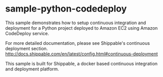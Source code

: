 sample-python-codedeploy
========================

This sample demonstrates how to setup continuous integration and deployment for a Python project deployed to Amazon EC2 using Amazon CodeDeploy service.

For more detailed documentation, please see Shippable's continuous deployment section. http://docs.shippable.com/en/latest/config.html#continuous-deployment

This sample is built for Shippable, a docker based continuous integration and deployment platform.
